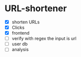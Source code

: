 # URL-shortener
- [x] shorten URLs
- [x] Clicks
- [x] frontend
- [ ] verify with regex the input is url
- [ ] user db
- [ ] analysis

